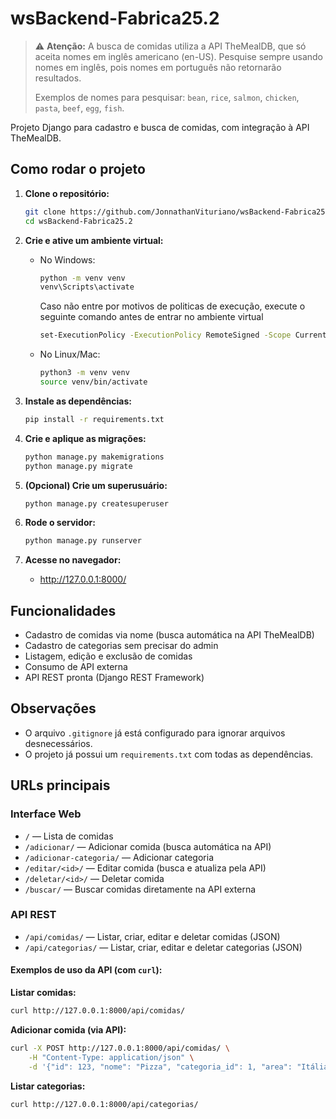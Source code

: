 ﻿# wsBackend-Fabrica25.2

> ⚠️ **Atenção:** A busca de comidas utiliza a API TheMealDB, que só aceita nomes em inglês americano (en-US). Pesquise sempre usando nomes em inglês, pois nomes em português não retornarão resultados.
>
> Exemplos de nomes para pesquisar: `bean`, `rice`, `salmon`, `chicken`, `pasta`, `beef`, `egg`, `fish`.

Projeto Django para cadastro e busca de comidas, com integração à API TheMealDB.

## Como rodar o projeto

1. **Clone o repositório:**
	```bash
	git clone https://github.com/JonnathanVituriano/wsBackend-Fabrica25.2.git
	cd wsBackend-Fabrica25.2
	```

2. **Crie e ative um ambiente virtual:**
	- No Windows:
	  ```bash
	  python -m venv venv
	  venv\Scripts\activate
	  ```
		Caso não entre por motivos de politicas de execução, execute o seguinte comando antes de entrar no ambiente virtual
		```bash
  		set-ExecutionPolicy -ExecutionPolicy RemoteSigned -Scope CurrentUser
		```
	- No Linux/Mac:
	  ```bash
	  python3 -m venv venv
	  source venv/bin/activate
	  ```

3. **Instale as dependências:**
	```bash
	pip install -r requirements.txt
	```

4. **Crie e aplique as migrações:**
	```bash
    python manage.py makemigrations
	python manage.py migrate
	```

5. **(Opcional) Crie um superusuário:**
	```bash
	python manage.py createsuperuser
	```

6. **Rode o servidor:**
	```bash
	python manage.py runserver
	```

7. **Acesse no navegador:**
	- http://127.0.0.1:8000/

## Funcionalidades
- Cadastro de comidas via nome (busca automática na API TheMealDB)
- Cadastro de categorias sem precisar do admin
- Listagem, edição e exclusão de comidas
- Consumo de API externa
- API REST pronta (Django REST Framework)

## Observações
- O arquivo `.gitignore` já está configurado para ignorar arquivos desnecessários.
- O projeto já possui um `requirements.txt` com todas as dependências.

## URLs principais

### Interface Web
- `/` — Lista de comidas
- `/adicionar/` — Adicionar comida (busca automática na API)
- `/adicionar-categoria/` — Adicionar categoria
- `/editar/<id>/` — Editar comida (busca e atualiza pela API)
- `/deletar/<id>/` — Deletar comida
- `/buscar/` — Buscar comidas diretamente na API externa

### API REST
- `/api/comidas/` — Listar, criar, editar e deletar comidas (JSON)
- `/api/categorias/` — Listar, criar, editar e deletar categorias (JSON)

#### Exemplos de uso da API (com `curl`):

**Listar comidas:**
```bash
curl http://127.0.0.1:8000/api/comidas/
```

**Adicionar comida (via API):**
```bash
curl -X POST http://127.0.0.1:8000/api/comidas/ \
	-H "Content-Type: application/json" \
	-d '{"id": 123, "nome": "Pizza", "categoria_id": 1, "area": "Itália", "instrucoes": "Assar...", "imagem": "url"}'
```

**Listar categorias:**
```bash
curl http://127.0.0.1:8000/api/categorias/
```

